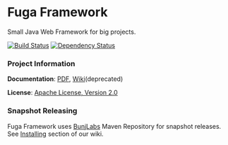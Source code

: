 Fuga Framework
=======
Small Java Web Framework for big projects.

[![Build Status](https://travis-ci.org/bunjlabs/Fuga-Framework.svg?branch=master)](https://travis-ci.org/bunjlabs/Fuga-Framework)
[![Dependency Status](https://www.versioneye.com/user/projects/5774a29899ed29004455e299/badge.svg?style=flat-square)](https://www.versioneye.com/user/projects/5774a29899ed29004455e299)

### Project Information

**Documentation**: [PDF](https://bunjlabs.com/fugaframework/docs/fuga-docs-en.pdf), [Wiki](https://github.com/bunjlabs/Fuga-Framework/wiki)(deprecated)

**License**: [Apache License, Version 2.0](http://www.apache.org/licenses/LICENSE-2.0)

### Snapshot Releasing

Fuga Framework uses [BunjLabs](https://bunjlabs.com) Maven Repository for snapshot releases. See [Installing](https://github.com/bunjlabs/Fuga-Framework/wiki/Installing) section of our wiki.
